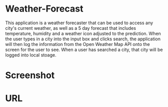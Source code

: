 # Weather-Forecast
This application is a weather forecaster that can be used to access any city's current weather, as well as a 5 day forecast that includes temperature, humidity and a weather icon adjusted to the prediction. When the user types in a city into the input box and clicks search, the application will then log the information from the Open Weather Map API onto the screen for the user to see. When a user has searched a city, that city will be logged into local stoage.

# Screenshot

# URL